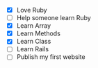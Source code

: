 - [x] Love Ruby
- [ ] Help someone learn Ruby
- [x] Learn Array
- [x] Learn Methods
- [x] Learn Class
- [ ] Learn Rails
- [ ] Publish my first website
